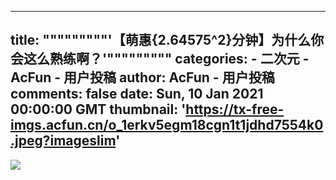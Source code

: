 
---
title: """""""""'【萌惠&#123;2.64575^2&#125;分钟】为什么你会这么熟练啊？'"""""""""
categories: 
    - 二次元
    - AcFun - 用户投稿
author: AcFun - 用户投稿
comments: false
date: Sun, 10 Jan 2021 00:00:00 GMT
thumbnail: 'https://tx-free-imgs.acfun.cn/o_1erkv5egm18cgn1t1jdhd7554k0.jpeg?imageslim'
---

<div>   
<img src="https://tx-free-imgs.acfun.cn/o_1erkv5egm18cgn1t1jdhd7554k0.jpeg?imageslim" referrerpolicy="no-referrer">  
</div>
            